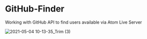 # GitHub-Finder
Working with GitHub API to find users available via Atom Live Server

![2021-05-04 10-13-35_Trim (3)](https://user-images.githubusercontent.com/80545806/116977942-559ec200-acc3-11eb-838f-f7af2081f49a.gif)

